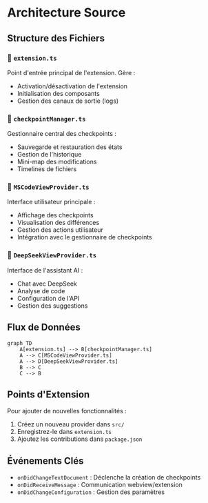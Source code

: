 # Architecture Source

## Structure des Fichiers

### 📄 `extension.ts`
Point d'entrée principal de l'extension. Gère :
- Activation/désactivation de l'extension
- Initialisation des composants
- Gestion des canaux de sortie (logs)

### 📄 `checkpointManager.ts`
Gestionnaire central des checkpoints :
- Sauvegarde et restauration des états
- Gestion de l'historique
- Mini-map des modifications
- Timelines de fichiers

### 📄 `MSCodeViewProvider.ts`
Interface utilisateur principale :
- Affichage des checkpoints
- Visualisation des différences
- Gestion des actions utilisateur
- Intégration avec le gestionnaire de checkpoints

### 📄 `DeepSeekViewProvider.ts`
Interface de l'assistant AI :
- Chat avec DeepSeek
- Analyse de code
- Configuration de l'API
- Gestion des suggestions

## Flux de Données

```mermaid
graph TD
    A[extension.ts] --> B[checkpointManager.ts]
    A --> C[MSCodeViewProvider.ts]
    A --> D[DeepSeekViewProvider.ts]
    B --> C
    C --> B
```

## Points d'Extension

Pour ajouter de nouvelles fonctionnalités :
1. Créez un nouveau provider dans `src/`
2. Enregistrez-le dans `extension.ts`
3. Ajoutez les contributions dans `package.json`

## Événements Clés

- `onDidChangeTextDocument` : Déclenche la création de checkpoints
- `onDidReceiveMessage` : Communication webview/extension
- `onDidChangeConfiguration` : Gestion des paramètres